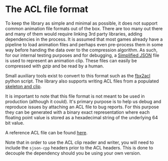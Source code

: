 # The ACL file format

To keep the library as simple and minimal as possible, it does not support common animation file formats out of the box. There are too many out there and many of them would require linking 3rd party libraries, adding dependencies in the process. It is assumed that most games already have a pipeline to load animation files and perhaps even pre-process them in some way before handing the data over to the compression algorithm. As such, for our internal testing purposes and for debugging, a [Simplified JSON](http://help.autodesk.com/view/Stingray/ENU/?guid=__stingray_help_managing_content_sjson_html) file is used to represent an animation clip. These files can easily be compressed with *gzip* and be read by a human.

Small auxiliary tools exist to convert to this format such as the [fbx2acl](../tools/fbx2acl/fbx2acl.py) python script. The library also supports writing ACL files from a populated [skeleton and clip](../includes/acl/io/clip_writer.h).

It is important to note that this file format is not meant to be used in production (although it could). It's primary purpose is to help us debug and reproduce issues by attaching an ACL file to bug reports. For this purpose they can be generated with a binary exact representation where each floating point value is stored as a hexadecimal string of the underlying 64 bit value.

A reference ACL file can be found [here](../tools/format_reference.acl.sjson).

Note that in order to use the ACL clip reader and writer, you will need to include the `sjson-cpp` headers prior to the ACL headers. This is done to decouple the dependency should you be using your own version.
